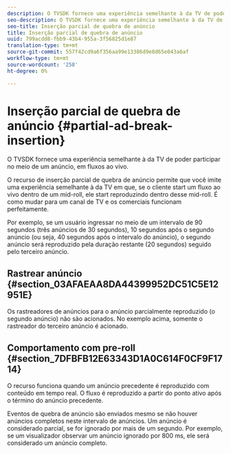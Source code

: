 ```yaml
---
description: O TVSDK fornece uma experiência semelhante à da TV de poder participar no meio de um anúncio, em fluxos ao vivo.
seo-description: O TVSDK fornece uma experiência semelhante à da TV de poder participar no meio de um anúncio, em fluxos ao vivo.
seo-title: Inserção parcial de quebra de anúncio
title: Inserção parcial de quebra de anúncio
uuid: 799acdd8-fbb9-43b4-955a-3f56825d1e87
translation-type: tm+mt
source-git-commit: 557f42cd9a6f356aa99e13386d9e8d65e043a6af
workflow-type: tm+mt
source-wordcount: '258'
ht-degree: 0%

---
```



# Inserção parcial de quebra de anúncio {#partial-ad-break-insertion}

O TVSDK fornece uma experiência semelhante à da TV de poder participar no meio de um anúncio, em fluxos ao vivo.

O recurso de inserção parcial de quebra de anúncio permite que você imite uma experiência semelhante à da TV em que, se o cliente start um fluxo ao vivo dentro de um mid-roll, ele start reproduzindo dentro desse mid-roll. É como mudar para um canal de TV e os comerciais funcionam perfeitamente.

Por exemplo, se um usuário ingressar no meio de um intervalo de 90 segundos (três anúncios de 30 segundos), 10 segundos após o segundo anúncio (ou seja, 40 segundos após o intervalo do anúncio), o segundo anúncio será reproduzido pela duração restante (20 segundos) seguido pelo terceiro anúncio.

## Rastrear anúncio {#section_03AFAEAA8DA44399952DC51C5E12951E}

Os rastreadores de anúncios para o anúncio parcialmente reproduzido (o segundo anúncio) não são acionados. No exemplo acima, somente o rastreador do terceiro anúncio é acionado.

## Comportamento com pre-roll {#section_7DFBFB12E63343D1A0C614F0CF9F1714}

O recurso funciona quando um anúncio precedente é reproduzido com conteúdo em tempo real. O fluxo é reproduzido a partir do ponto ativo após o término do anúncio precedente.

Eventos de quebra de anúncio são enviados mesmo se não houver anúncios completos neste intervalo de anúncios. Um anúncio é considerado parcial, se for ignorado por mais de um segundo. Por exemplo, se um visualizador observar um anúncio ignorado por 800 ms, ele será considerado um anúncio completo.